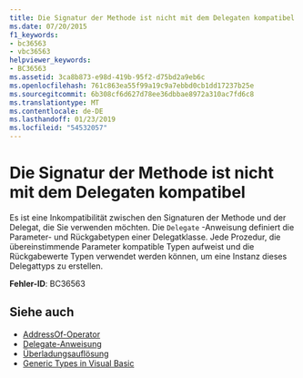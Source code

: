 ```yaml
---
title: Die Signatur der Methode ist nicht mit dem Delegaten kompatibel
ms.date: 07/20/2015
f1_keywords:
- bc36563
- vbc36563
helpviewer_keywords:
- BC36563
ms.assetid: 3ca8b873-e98d-419b-95f2-d75bd2a9eb6c
ms.openlocfilehash: 761c863ea55f99a19c9a7ebbd0cb1dd17237b25e
ms.sourcegitcommit: 6b308cf6d627d78ee36dbbae8972a310ac7fd6c8
ms.translationtype: MT
ms.contentlocale: de-DE
ms.lasthandoff: 01/23/2019
ms.locfileid: "54532057"
---
```

# <a name="method-does-not-have-a-signature-compatible-with-the-delegate"></a>Die Signatur der Methode ist nicht mit dem Delegaten kompatibel
Es ist eine Inkompatibilität zwischen den Signaturen der Methode und der Delegat, die Sie verwenden möchten. Die `Delegate` -Anweisung definiert die Parameter- und Rückgabetypen einer Delegatklasse. Jede Prozedur, die übereinstimmende Parameter kompatible Typen aufweist und die Rückgabewerte Typen verwendet werden können, um eine Instanz dieses Delegattyps zu erstellen.  
  
 **Fehler-ID**: BC36563  
  
## <a name="see-also"></a>Siehe auch
- [AddressOf-Operator](../../../visual-basic/language-reference/operators/addressof-operator.md)
- [Delegate-Anweisung](../../../visual-basic/language-reference/statements/delegate-statement.md)
- [Überladungsauflösung](../../../visual-basic/programming-guide/language-features/procedures/overload-resolution.md)
- [Generic Types in Visual Basic](../../../visual-basic/programming-guide/language-features/data-types/generic-types.md)
